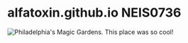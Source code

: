# alfatoxin.github.io NEIS0736
![Philadelphia's Magic Gardens. This place was so cool!](https://miro.medium.com/max/1125/1*dDNpLKu_oTLzStsDTnkJ-g.png "Philadelphia's Magic Gardens")